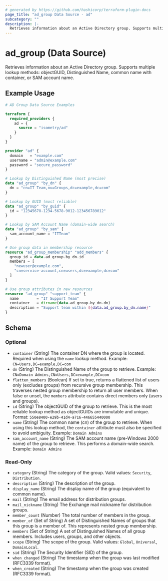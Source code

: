 ```yaml
---
# generated by https://github.com/hashicorp/terraform-plugin-docs
page_title: "ad_group Data Source - ad"
subcategory: ""
description: |-
  Retrieves information about an Active Directory group. Supports multiple lookup methods: objectGUID, Distinguished Name, common name with container, or SAM account name.
---
```


# ad_group (Data Source)

Retrieves information about an Active Directory group. Supports multiple lookup methods: objectGUID, Distinguished Name, common name with container, or SAM account name.

## Example Usage

```terraform
# AD Group Data Source Examples

terraform {
  required_providers {
    ad = {
      source = "isometry/ad"
    }
  }
}

provider "ad" {
  domain   = "example.com"
  username = "admin@example.com"
  password = "secure_password"
}

# Lookup by Distinguished Name (most precise)
data "ad_group" "by_dn" {
  dn = "cn=IT Team,ou=Groups,dc=example,dc=com"
}

# Lookup by GUID (most reliable)
data "ad_group" "by_guid" {
  id = "12345678-1234-5678-9012-123456789012"
}

# Lookup by SAM Account Name (domain-wide search)
data "ad_group" "by_sam" {
  sam_account_name = "ITTeam"
}

# Use group data in membership resource
resource "ad_group_membership" "add_members" {
  group_id = data.ad_group.by_dn.id
  members = [
    "newuser@example.com",
    "cn=service-account,cn=users,dc=example,dc=com"
  ]
}

# Use group attributes in new resources
resource "ad_group" "support_team" {
  name        = "IT Support Team"
  container   = dirname(data.ad_group.by_dn.dn)
  description = "Support team within ${data.ad_group.by_dn.name}"
}
```

<!-- schema generated by tfplugindocs -->
## Schema

### Optional

- `container` (String) The container DN where the group is located. Required when using the `name` lookup method. Example: `CN=Users,DC=example,DC=com`
- `dn` (String) The Distinguished Name of the group to retrieve. Example: `CN=Domain Admins,CN=Users,DC=example,DC=com`
- `flatten_members` (Boolean) If set to true, returns a flattened list of users only (excludes groups) from recursive group membership. This traverses nested group membership to return all user members. When false or unset, the `members` attribute contains direct members only (users and groups).
- `id` (String) The objectGUID of the group to retrieve. This is the most reliable lookup method as objectGUIDs are immutable and unique. Format: `550e8400-e29b-41d4-a716-446655440000`
- `name` (String) The common name (cn) of the group to retrieve. When using this lookup method, the `container` attribute must also be specified to avoid ambiguity. Example: `Domain Admins`
- `sam_account_name` (String) The SAM account name (pre-Windows 2000 name) of the group to retrieve. This performs a domain-wide search. Example: `Domain Admins`

### Read-Only

- `category` (String) The category of the group. Valid values: `Security`, `Distribution`.
- `description` (String) The description of the group.
- `display_name` (String) The display name of the group (equivalent to common name).
- `mail` (String) The email address for distribution groups.
- `mail_nickname` (String) The Exchange mail nickname for distribution groups.
- `member_count` (Number) The total number of members in the group.
- `member_of` (Set of String) A set of Distinguished Names of groups that this group is a member of. This represents nested group membership.
- `members` (Set of String) A set of Distinguished Names of all group members. Includes users, groups, and other objects.
- `scope` (String) The scope of the group. Valid values: `Global`, `Universal`, `DomainLocal`.
- `sid` (String) The Security Identifier (SID) of the group.
- `when_changed` (String) The timestamp when the group was last modified (RFC3339 format).
- `when_created` (String) The timestamp when the group was created (RFC3339 format).
